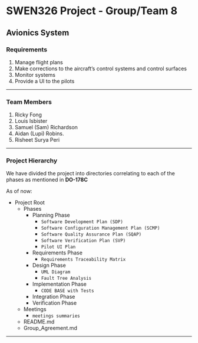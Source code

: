 # SWEN326 Project - Group/Team 8

## Avionics System

### Requirements

1. Manage flight plans 
2. Make corrections to the aircraft’s control systems and control surfaces
3. Monitor systems
4. Provide a UI to the pilots
---

### Team Members

1. Ricky Fong
2. Louis Isbister
3. Samuel (Sam) Richardson
4. Aidan (Lupi) Robins.
5. Risheet Surya Peri
---
### Project Hierarchy

We have divided the project into directories correlating to each of the phases as mentioned in **DO-178C**

As of now:

* Project Root
    * Phases
        * Planning Phase
            * `Software Development Plan (SDP)`
            * `Software Configuration Management Plan (SCMP)`
            * `Software Quality Assurance Plan (SQAP)`
            * `Software Verification Plan (SVP)`
            * `Pilot UI Plan`
        * Requirements Phase
            * `Requirements Traceability Matrix`
        * Design Phase
            * `UML Diagram`
            * `Fault Tree Analysis`
        * Implementation Phase
            * `CODE BASE with Tests`
        * Integration Phase
        * Verification Phase
    * Meetings
        * ` meetings summaries `
    * README.md
    * Group_Agreement.md
---